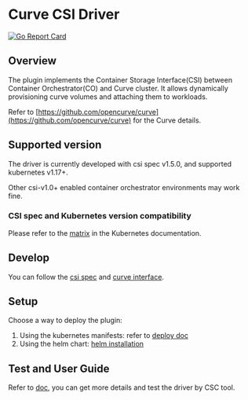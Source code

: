 # Curve CSI Driver

[![Go Report Card](https://goreportcard.com/badge/github.com/opencurve/curve-csi)](https://goreportcard.com/report/github.com/opencurve/curve-csi)

## Overview

The plugin implements the Container Storage Interface(CSI) between
Container Orchestrator(CO) and Curve cluster. It allows dynamically
provisioning curve volumes and attaching them to workloads.

Refer to [https://github.com/opencurve/curve](https://github.com/opencurve/curve) for the Curve details.

## Supported version

The driver is currently developed with csi spec v1.5.0, and supported kubernetes v1.17+.

Other csi-v1.0+ enabled container orchestrator environments may work fine.

### CSI spec and Kubernetes version compatibility

Please refer to the [matrix](https://kubernetes-csi.github.io/docs/#kubernetes-releases)
in the Kubernetes documentation.

## Develop

You can follow the [csi spec](https://github.com/container-storage-interface/spec/blob/master/spec.md)
and [curve interface](docs/curve-interface).

## Setup

Choose a way to deploy the plugin:

1. Using the kubernetes manifests: refer to [deploy doc](https://github.com/opencurve/curve-csi/blob/0ecb1fd4d47819c49acf1f7f92a53ab5ac83c514/docs/README.md?plain=1#L20)
2. Using the helm chart: [helm installation](charts/curve-csi/README.md)

## Test and User Guide

Refer to [doc](docs/README.md), you can get more details and test the driver by CSC tool.
